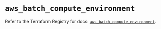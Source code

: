 # `aws_batch_compute_environment`

Refer to the Terraform Registry for docs: [`aws_batch_compute_environment`](https://registry.terraform.io/providers/hashicorp/aws/5.51.1/docs/resources/batch_compute_environment).
